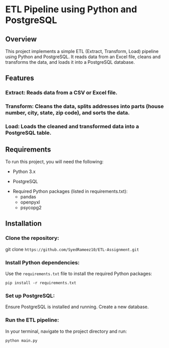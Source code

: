 # **ETL Pipeline using Python and PostgreSQL**

## **Overview**

This project implements a simple ETL (Extract, Transform, Load) pipeline using Python and PostgreSQL. It reads data from an Excel file, cleans and transforms the data, and loads it into a PostgreSQL database. 

## **Features**

### **Extract:** Reads data from a CSV or Excel file.
### **Transform:** Cleans the data, splits addresses into parts (house number, city, state, zip code), and sorts the data.
### **Load:** Loads the cleaned and transformed data into a PostgreSQL table.

## **Requirements**

To run this project, you will need the following:

- Python 3.x
* PostgreSQL
+ Required Python packages (listed in requirements.txt):
    - pandas 
    - openpyxl 
    - psycopg2 

## **Installation**

### Clone the repository:

git clone ``` https://github.com/SyedRameez10/ETL-Assignment.git ```

### **Install Python dependencies:**

Use the ```requirements.txt``` file to install the required Python packages:

``` pip install -r requirements.txt ```

### **Set up PostgreSQL:**

Ensure PostgreSQL is installed and running.
Create a new database.

### **Run the ETL pipeline**:
In your terminal, navigate to the project directory and run:

``` python main.py ```
